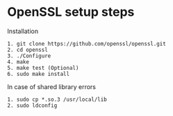 # OpenSSL setup steps


Installation

    1. git clone https://github.com/openssl/openssl.git
    2. cd openssl
    3. ./Configure
    4. make
    5. make test (Optional)
    6. sudo make install


In case of shared library errors

    1. sudo cp *.so.3 /usr/local/lib
    2. sudo ldconfig